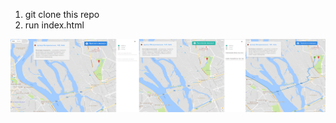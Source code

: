 1. git clone this repo
2. run index.html


![ScreenShot](https://github.com/Bartimeys/myLocation/blob/master/img/Screenshot_1.png)


